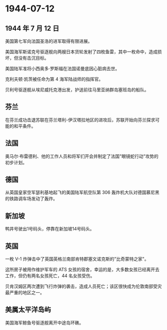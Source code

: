 # 1944-07-12

## 1944 年 7 月 12 日

美国第七军向法国圣洛的进军取得有限进展。

美国海军斯诺克号驱逐舰向两艘日本货轮发射了四枚鱼雷，其中一枚命中，造成损坏，但没有击沉目标。

美国陆军准将小西奥多·罗斯福在法国诺曼底因心脏病去世。

克利夫顿·凯茨被任命为第 4 海军陆战师的指挥官。

贝利号驱逐舰从埃尼威托克港出发，护送前往马里亚纳群岛塞班岛的船队。

## 芬兰

在芬兰成功击退苏联在芬兰塔利-伊汉塔拉地区的进攻后，苏联开始向芬兰探求可能的和平条件。

## 法国

奥马尔·布雷德利、他的工作人员和将军们开会并制定了法国"眼镜蛇行动"攻势的初步计划。

## 德国

从英国皇家空军瑟利基地起飞的美国陆军航空队第 306
轰炸机大队对德国慕尼黑的铁路调车场发动了轰炸。

## 新加坡

鸭井号驶出1号码头，停靠在新加坡14号码头。

## 英国

一枚 V-1 炸弹击中了英国英格兰南部肯特郡塞文诺克斯的"比奇蒙特之家"。

这所房子被用作维护军车的 ATS
女孩的宿舍，幸运的是，大多数女孩已经离开去工作，但仍有两名女孩死亡，44
名女孩受伤。

贝肯汉姆区两次遭到飞行炸弹的袭击，造成人员死亡；该区很快成为伦敦南部受灾最严重的地区之一。

## 美属太平洋岛屿

美国海军鲸鱼号驱逐舰离开中途岛环礁。

